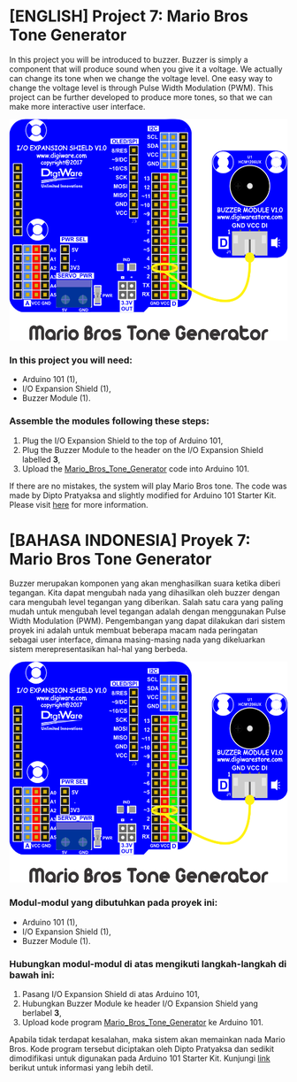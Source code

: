 # [ENGLISH] Project 7: Mario Bros Tone Generator
In this project you will be introduced to buzzer. Buzzer is simply a component that will produce sound when you give it a voltage. We actually can change its tone when we change the voltage level. One easy way to change the voltage level is through Pulse Width Modulation (PWM). This project can be further developed to produce more tones, so that we can make more interactive user interface.

<img src="/images/Mario_Bros_Tone_Generator.png" height="400">

### In this project you will need:
* Arduino 101 (1),
* I/O Expansion Shield (1),
* Buzzer Module (1).

### Assemble the modules following these steps:
1. Plug the I/O Expansion Shield to the top of Arduino 101,
2. Plug the Buzzer Module to the header on the I/O Expansion Shield labelled **3**,
3. Upload the [Mario_Bros_Tone_Generator](/07_Mario_Bros_Tone_Generator/Mario_Bros_Tone_Generator) code into Arduino 101.

If there are no mistakes, the system will play Mario Bros tone.
The code was made by Dipto Pratyaksa and slightly modified for Arduino 101 Starter Kit. Please visit [here](http://www.princetronics.com/supermariothemesong/) for more information.

# [BAHASA INDONESIA] Proyek 7: Mario Bros Tone Generator
Buzzer merupakan komponen yang akan menghasilkan suara ketika diberi tegangan. Kita dapat mengubah nada yang dihasilkan oleh buzzer dengan cara mengubah level tegangan yang diberikan. Salah satu cara yang paling mudah untuk mengubah level tegangan adalah dengan menggunakan Pulse Width Modulation (PWM). Pengembangan yang dapat dilakukan dari sistem proyek ini adalah untuk membuat beberapa macam nada peringatan sebagai user interface, dimana masing-masing nada yang dikeluarkan sistem merepresentasikan hal-hal yang berbeda.

<img src="/images/Mario_Bros_Tone_Generator.png" height="400">

### Modul-modul yang dibutuhkan pada proyek ini:
* Arduino 101 (1),
* I/O Expansion Shield (1),
* Buzzer Module (1).

### Hubungkan modul-modul di atas mengikuti langkah-langkah di bawah ini:
1. Pasang I/O Expansion Shield di atas Arduino 101,
2. Hubungkan Buzzer Module ke header I/O Expansion Shield yang berlabel **3**,
3. Upload kode program [Mario_Bros_Tone_Generator](/07_Mario_Bros_Tone_Generator/Mario_Bros_Tone_Generator) ke Arduino 101.

Apabila tidak terdapat kesalahan, maka sistem akan memainkan nada Mario Bros.
Kode program tersebut diciptakan oleh Dipto Pratyaksa dan sedikit dimodifikasi untuk digunakan pada Arduino 101 Starter Kit. Kunjungi [link](http://www.princetronics.com/supermariothemesong/) berikut untuk informasi yang lebih detil.
